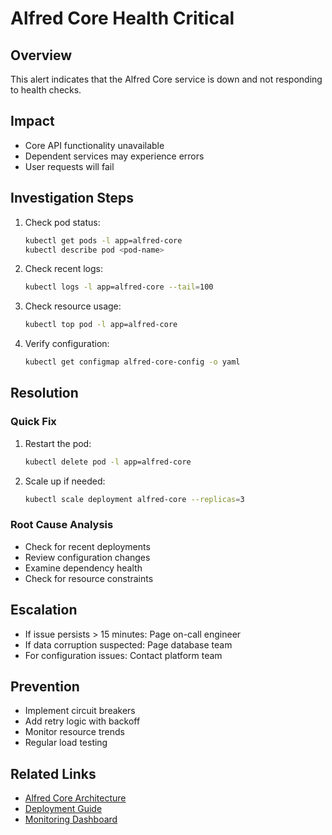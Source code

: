 # Alfred Core Health Critical

## Overview
This alert indicates that the Alfred Core service is down and not responding to health checks.

## Impact
- Core API functionality unavailable
- Dependent services may experience errors
- User requests will fail

## Investigation Steps

1. Check pod status:
   ```bash
   kubectl get pods -l app=alfred-core
   kubectl describe pod <pod-name>
   ```

2. Check recent logs:
   ```bash
   kubectl logs -l app=alfred-core --tail=100
   ```

3. Check resource usage:
   ```bash
   kubectl top pod -l app=alfred-core
   ```

4. Verify configuration:
   ```bash
   kubectl get configmap alfred-core-config -o yaml
   ```

## Resolution

### Quick Fix
1. Restart the pod:
   ```bash
   kubectl delete pod -l app=alfred-core
   ```

2. Scale up if needed:
   ```bash
   kubectl scale deployment alfred-core --replicas=3
   ```

### Root Cause Analysis
- Check for recent deployments
- Review configuration changes
- Examine dependency health
- Check for resource constraints

## Escalation
- If issue persists > 15 minutes: Page on-call engineer
- If data corruption suspected: Page database team
- For configuration issues: Contact platform team

## Prevention
- Implement circuit breakers
- Add retry logic with backoff
- Monitor resource trends
- Regular load testing

## Related Links
- [Alfred Core Architecture](../docs/architecture/alfred-core.md)
- [Deployment Guide](../docs/deployment-guide.md)
- [Monitoring Dashboard](https://grafana.example.com/d/alfred-core)
